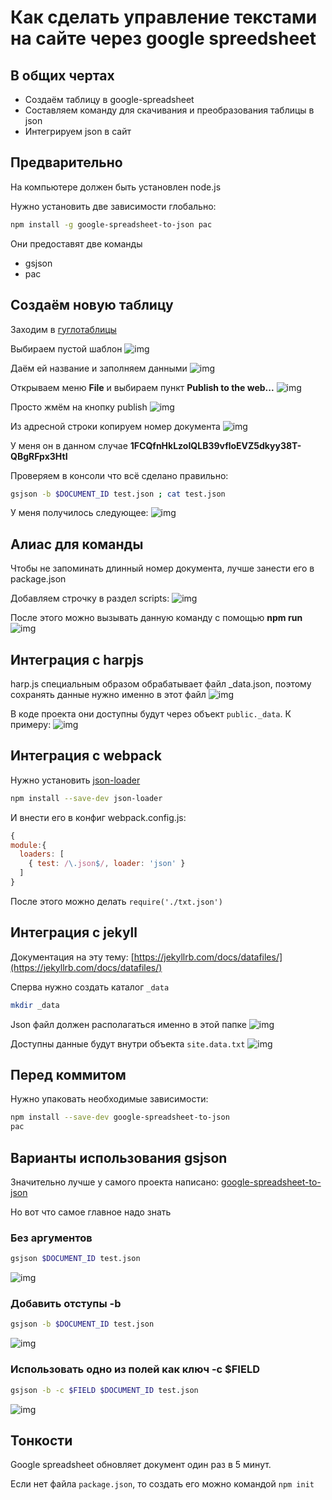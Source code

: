 # Как сделать управление текстами на сайте через google spreedsheet


## В общих чертах
- Создаём таблицу в google-spreadsheet
- Составляем команду для скачивания и преобразования таблицы в json
- Интегрируем json в сайт

## Предварительно

На компьютере должен быть установлен node.js

Нужно установить две зависимости глобально:
```sh
npm install -g google-spreadsheet-to-json pac
```

Они предоставят две команды
- gsjson
- pac

## Создаём новую таблицу

Заходим в [гуглотаблицы](https://docs.google.com/spreadsheets/u/0/)

Выбираем пустой шаблон ![img](http://ss.bubujka.org/2016/04/10/14-50-55_17d9e8c4b9.png)

Даём ей название и заполняем данными ![img](http://ss.bubujka.org/2016/04/10/14-54-29_28dca15b93.png)

Открываем меню **File** и выбираем пункт **Publish to the web...** ![img](http://ss.bubujka.org/2016/04/10/14-55-51_e08d6af62b.png)

Просто жмём на кнопку publish  ![img](http://ss.bubujka.org/2016/04/10/14-58-26_1cd8d4aa8f.png)

Из адресной строки копируем номер документа
![img](http://ss.bubujka.org/2016/04/10/14-59-18_b598dfdf8f.png)

У меня он в данном случае **1FCQfnHkLzoIQLB39vfloEVZ5dkyy38T-QBgRFpx3HtI**

Проверяем в консоли что всё сделано правильно:
```sh
gsjson -b $DOCUMENT_ID test.json ; cat test.json
```

У меня получилось следующее:
![img](http://ss.bubujka.org/2016/04/10/15-02-40_d897b77333.png)

## Алиас для команды

Чтобы не запоминать длинный номер документа, лучше занести его в package.json

Добавляем строчку в раздел scripts:
![img](http://ss.bubujka.org/2016/04/10/15-14-55_891269008a.png)

После этого можно вызывать данную команду с помощью **npm run**
![img](http://ss.bubujka.org/2016/04/10/15-16-23_d3715ef388.png)

## Интеграция с harpjs

harp.js специальным образом обрабатывает файл _data.json, поэтому сохранять данные нужно именно в этот файл
![img](http://ss.bubujka.org/2016/04/10/19-10-27_894331f120.png)

В коде проекта они доступны будут через объект `public._data`. К примеру:
![img](http://ss.bubujka.org/2016/04/10/19-11-19_01a5142854.png)

## Интеграция с webpack

Нужно установить [json-loader](https://github.com/webpack/json-loader)
```sh
npm install --save-dev json-loader
```

И внести его в конфиг webpack.config.js:
```js
{
module:{
  loaders: [
    { test: /\.json$/, loader: 'json' }
  ]
}
```

После этого можно делать `require('./txt.json')`

## Интеграция с jekyll

Документация на эту тему: [https://jekyllrb.com/docs/datafiles/](https://jekyllrb.com/docs/datafiles/)

Сперва нужно создать каталог `_data`
```sh
mkdir _data
```

Json файл должен располагаться именно в этой папке
![img](http://ss.bubujka.org/2016/04/10/19-19-08_bef0574b30.png)

Доступны данные будут внутри объекта `site.data.txt`
![img](http://ss.bubujka.org/2016/04/10/19-21-18_00d1d14cf1.png)



## Перед коммитом

Нужно упаковать необходимые зависимости:

```sh
npm install --save-dev google-spreadsheet-to-json
pac
```


## Варианты использования gsjson

Значительно лучше у самого проекта написано: [google-spreadsheet-to-json](https://github.com/bassarisse/google-spreadsheet-to-json)

Но вот что самое главное надо знать

### Без аргументов

```sh
gsjson $DOCUMENT_ID test.json
```
![img](http://ss.bubujka.org/2016/04/10/15-04-42_374f9df306.png)

### Добавить отступы -b

```sh
gsjson -b $DOCUMENT_ID test.json
```
![img](http://ss.bubujka.org/2016/04/10/15-05-57_f788d556f0.png)

### Использовать одно из полей как ключ -c $FIELD

```sh
gsjson -b -c $FIELD $DOCUMENT_ID test.json
```
![img](http://ss.bubujka.org/2016/04/10/15-07-46_fdd4159103.png)

## Тонкости

Google spreadsheet обновляет документ один раз в 5 минут.

Если нет файла `package.json`, то создать его можно командой `npm init`


